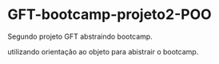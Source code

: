 # GFT-bootcamp-projeto2-POO

Segundo projeto GFT abstraindo bootcamp.

utilizando orientação ao objeto para abistrair o bootcamp.
